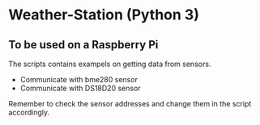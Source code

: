 # Weather-Station (Python 3)
## To be used on a Raspberry Pi
The scripts contains exampels on getting data from sensors.
- Communicate with bme280 sensor
- Communicate with DS18D20 sensor

Remember to check the sensor addresses and change them in the script accordingly.
